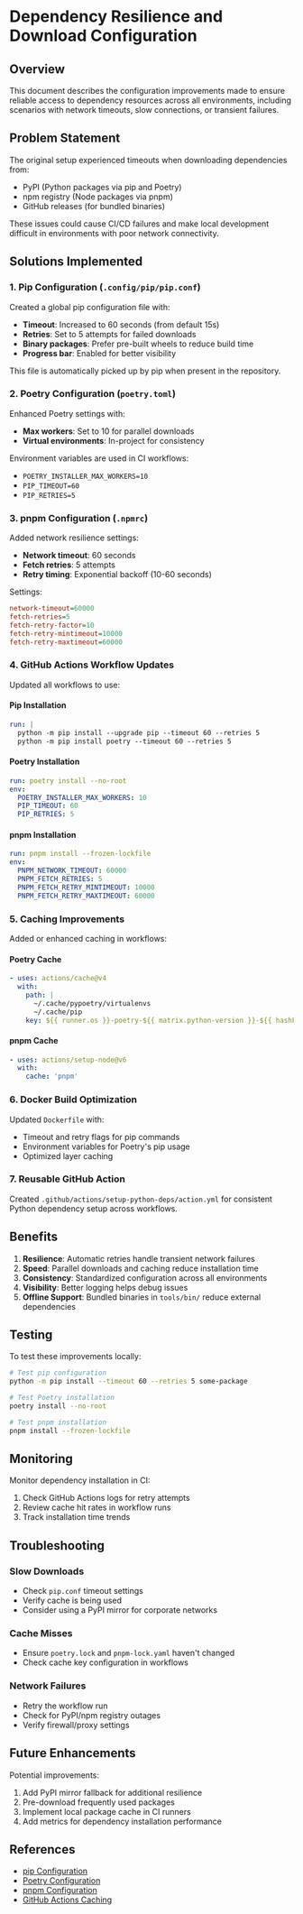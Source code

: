 # Dependency Resilience and Download Configuration

## Overview

This document describes the configuration improvements made to ensure reliable access to dependency resources across all environments, including scenarios with network timeouts, slow connections, or transient failures.

## Problem Statement

The original setup experienced timeouts when downloading dependencies from:
- PyPI (Python packages via pip and Poetry)
- npm registry (Node packages via pnpm)
- GitHub releases (for bundled binaries)

These issues could cause CI/CD failures and make local development difficult in environments with poor network connectivity.

## Solutions Implemented

### 1. Pip Configuration (`.config/pip/pip.conf`)

Created a global pip configuration file with:
- **Timeout**: Increased to 60 seconds (from default 15s)
- **Retries**: Set to 5 attempts for failed downloads
- **Binary packages**: Prefer pre-built wheels to reduce build time
- **Progress bar**: Enabled for better visibility

This file is automatically picked up by pip when present in the repository.

### 2. Poetry Configuration (`poetry.toml`)

Enhanced Poetry settings with:
- **Max workers**: Set to 10 for parallel downloads
- **Virtual environments**: In-project for consistency

Environment variables are used in CI workflows:
- `POETRY_INSTALLER_MAX_WORKERS=10`
- `PIP_TIMEOUT=60`
- `PIP_RETRIES=5`

### 3. pnpm Configuration (`.npmrc`)

Added network resilience settings:
- **Network timeout**: 60 seconds
- **Fetch retries**: 5 attempts
- **Retry timing**: Exponential backoff (10-60 seconds)

Settings:
```ini
network-timeout=60000
fetch-retries=5
fetch-retry-factor=10
fetch-retry-mintimeout=10000
fetch-retry-maxtimeout=60000
```

### 4. GitHub Actions Workflow Updates

Updated all workflows to use:

#### Pip Installation
```yaml
run: |
  python -m pip install --upgrade pip --timeout 60 --retries 5
  python -m pip install poetry --timeout 60 --retries 5
```

#### Poetry Installation
```yaml
run: poetry install --no-root
env:
  POETRY_INSTALLER_MAX_WORKERS: 10
  PIP_TIMEOUT: 60
  PIP_RETRIES: 5
```

#### pnpm Installation
```yaml
run: pnpm install --frozen-lockfile
env:
  PNPM_NETWORK_TIMEOUT: 60000
  PNPM_FETCH_RETRIES: 5
  PNPM_FETCH_RETRY_MINTIMEOUT: 10000
  PNPM_FETCH_RETRY_MAXTIMEOUT: 60000
```

### 5. Caching Improvements

Added or enhanced caching in workflows:

#### Poetry Cache
```yaml
- uses: actions/cache@v4
  with:
    path: |
      ~/.cache/pypoetry/virtualenvs
      ~/.cache/pip
    key: ${{ runner.os }}-poetry-${{ matrix.python-version }}-${{ hashFiles('poetry.lock') }}
```

#### pnpm Cache
```yaml
- uses: actions/setup-node@v6
  with:
    cache: 'pnpm'
```

### 6. Docker Build Optimization

Updated `Dockerfile` with:
- Timeout and retry flags for pip commands
- Environment variables for Poetry's pip usage
- Optimized layer caching

### 7. Reusable GitHub Action

Created `.github/actions/setup-python-deps/action.yml` for consistent Python dependency setup across workflows.

## Benefits

1. **Resilience**: Automatic retries handle transient network failures
2. **Speed**: Parallel downloads and caching reduce installation time
3. **Consistency**: Standardized configuration across all environments
4. **Visibility**: Better logging helps debug issues
5. **Offline Support**: Bundled binaries in `tools/bin/` reduce external dependencies

## Testing

To test these improvements locally:

```bash
# Test pip configuration
python -m pip install --timeout 60 --retries 5 some-package

# Test Poetry installation
poetry install --no-root

# Test pnpm installation
pnpm install --frozen-lockfile
```

## Monitoring

Monitor dependency installation in CI:
1. Check GitHub Actions logs for retry attempts
2. Review cache hit rates in workflow runs
3. Track installation time trends

## Troubleshooting

### Slow Downloads
- Check `pip.conf` timeout settings
- Verify cache is being used
- Consider using a PyPI mirror for corporate networks

### Cache Misses
- Ensure `poetry.lock` and `pnpm-lock.yaml` haven't changed
- Check cache key configuration in workflows

### Network Failures
- Retry the workflow run
- Check for PyPI/npm registry outages
- Verify firewall/proxy settings

## Future Enhancements

Potential improvements:
1. Add PyPI mirror fallback for additional resilience
2. Pre-download frequently used packages
3. Implement local package cache in CI runners
4. Add metrics for dependency installation performance

## References

- [pip Configuration](https://pip.pypa.io/en/stable/topics/configuration/)
- [Poetry Configuration](https://python-poetry.org/docs/configuration/)
- [pnpm Configuration](https://pnpm.io/npmrc)
- [GitHub Actions Caching](https://docs.github.com/en/actions/using-workflows/caching-dependencies-to-speed-up-workflows)
